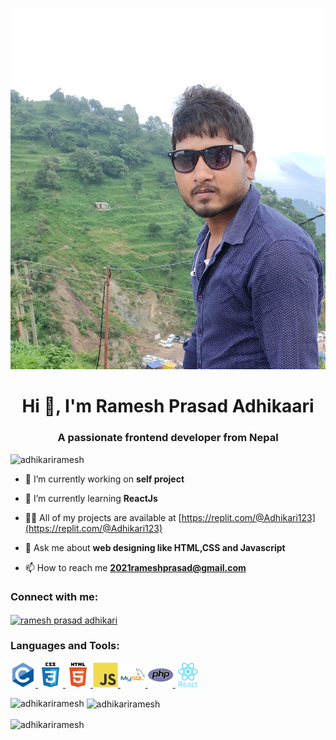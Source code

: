 ![logo](https://github.com/adhikariramesh/AdhikariRamesh/blob/main/ramesh%20(1).png)
<h1 align="center">Hi 👋, I'm Ramesh Prasad Adhikaari</h1>
<h3 align="center">A passionate frontend developer from Nepal</h3>

<p align="left"> <img src="https://komarev.com/ghpvc/?username=adhikariramesh&label=Profile%20views&color=0e75b6&style=flat" alt="adhikariramesh" /> </p>

- 🔭 I’m currently working on **self project**

- 🌱 I’m currently learning **ReactJs**

- 👨‍💻 All of my projects are available at [https://replit.com/@Adhikari123](https://replit.com/@Adhikari123)

- 💬 Ask me about **web designing like HTML,CSS and Javascript**

- 📫 How to reach me **2021rameshprasad@gmail.com**

<h3 align="left">Connect with me:</h3>
<p align="left">
<a href="https://linkedin.com/in/ramesh prasad adhikari" target="blank"><img align="center" src="https://raw.githubusercontent.com/rahuldkjain/github-profile-readme-generator/master/src/images/icons/Social/linked-in-alt.svg" alt="ramesh prasad adhikari" height="30" width="40" /></a>
</p>

<h3 align="left">Languages and Tools:</h3>
<p align="left"> <a href="https://www.cprogramming.com/" target="_blank" rel="noreferrer"> <img src="https://raw.githubusercontent.com/devicons/devicon/master/icons/c/c-original.svg" alt="c" width="40" height="40"/> </a> <a href="https://www.w3schools.com/css/" target="_blank" rel="noreferrer"> <img src="https://raw.githubusercontent.com/devicons/devicon/master/icons/css3/css3-original-wordmark.svg" alt="css3" width="40" height="40"/> </a> <a href="https://www.w3.org/html/" target="_blank" rel="noreferrer"> <img src="https://raw.githubusercontent.com/devicons/devicon/master/icons/html5/html5-original-wordmark.svg" alt="html5" width="40" height="40"/> </a> <a href="https://developer.mozilla.org/en-US/docs/Web/JavaScript" target="_blank" rel="noreferrer"> <img src="https://raw.githubusercontent.com/devicons/devicon/master/icons/javascript/javascript-original.svg" alt="javascript" width="40" height="40"/> </a> <a href="https://www.mysql.com/" target="_blank" rel="noreferrer"> <img src="https://raw.githubusercontent.com/devicons/devicon/master/icons/mysql/mysql-original-wordmark.svg" alt="mysql" width="40" height="40"/> </a> <a href="https://www.php.net" target="_blank" rel="noreferrer"> <img src="https://raw.githubusercontent.com/devicons/devicon/master/icons/php/php-original.svg" alt="php" width="40" height="40"/> </a> <a href="https://reactjs.org/" target="_blank" rel="noreferrer"> <img src="https://raw.githubusercontent.com/devicons/devicon/master/icons/react/react-original-wordmark.svg" alt="react" width="40" height="40"/> </a> </p>

<p><img align="left" src="https://github-readme-stats.vercel.app/api/top-langs?username=adhikariramesh&show_icons=true&locale=en&layout=compact" alt="adhikariramesh" /></p>

<p>&nbsp;<img align="center" src="https://github-readme-stats.vercel.app/api?username=adhikariramesh&show_icons=true&locale=en" alt="adhikariramesh" /></p>

<p><img align="center" src="https://github-readme-streak-stats.herokuapp.com/?user=adhikariramesh&" alt="adhikariramesh" /></p>
